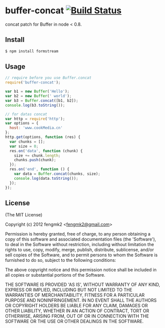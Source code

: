 buffer-concat [![Build Status](https://secure.travis-ci.org/fengmk2/buffer-concat.png)](http://travis-ci.org/fengmk2/buffer-concat)
=============

concat patch for Buffer in node &lt; 0.8.

## Install

```bash
$ npm install formstream
```

## Usage

```js
// require before you use Buffer.concat
require('buffer-concat');

var b1 = new Buffer('Hello');
var b2 = new Buffer(' world');
var b3 = Buffer.concat([b1, b2]);
console.log(b3.toString());

// for datas concat
var http = require('http');
var options = {
  host: 'www.cookMedia.cn'
};
http.get(options, function (res) {
  var chunks = [];
  var size = 0;
  res.on('data', function (chunk) {
    size += chunk.length;
    chunks.push(chunk);
  });
  res.on('end', function () {
    var data = Buffer.concat(chunks, size);
    console.log(data.toString());
  });
});
```

## License 

(The MIT License)

Copyright (c) 2012 fengmk2 &lt;fengmk2@gmail.com&gt;

Permission is hereby granted, free of charge, to any person obtaining
a copy of this software and associated documentation files (the
'Software'), to deal in the Software without restriction, including
without limitation the rights to use, copy, modify, merge, publish,
distribute, sublicense, and/or sell copies of the Software, and to
permit persons to whom the Software is furnished to do so, subject to
the following conditions:

The above copyright notice and this permission notice shall be
included in all copies or substantial portions of the Software.

THE SOFTWARE IS PROVIDED 'AS IS', WITHOUT WARRANTY OF ANY KIND,
EXPRESS OR IMPLIED, INCLUDING BUT NOT LIMITED TO THE WARRANTIES OF
MERCHANTABILITY, FITNESS FOR A PARTICULAR PURPOSE AND NONINFRINGEMENT.
IN NO EVENT SHALL THE AUTHORS OR COPYRIGHT HOLDERS BE LIABLE FOR ANY
CLAIM, DAMAGES OR OTHER LIABILITY, WHETHER IN AN ACTION OF CONTRACT,
TORT OR OTHERWISE, ARISING FROM, OUT OF OR IN CONNECTION WITH THE
SOFTWARE OR THE USE OR OTHER DEALINGS IN THE SOFTWARE.